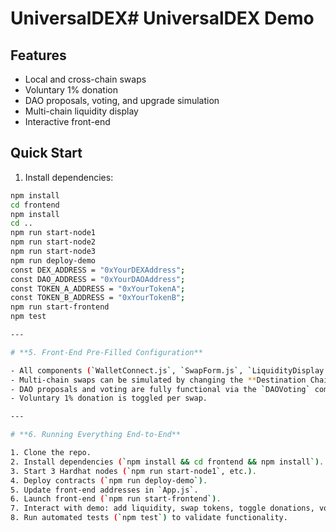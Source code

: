 # UniversalDEX# UniversalDEX Demo

## Features
- Local and cross-chain swaps
- Voluntary 1% donation
- DAO proposals, voting, and upgrade simulation
- Multi-chain liquidity display
- Interactive front-end

## Quick Start

1. Install dependencies:
```bash
npm install
cd frontend
npm install
cd ..
npm run start-node1
npm run start-node2
npm run start-node3
npm run deploy-demo
const DEX_ADDRESS = "0xYourDEXAddress";
const DAO_ADDRESS = "0xYourDAOAddress";
const TOKEN_A_ADDRESS = "0xYourTokenA";
const TOKEN_B_ADDRESS = "0xYourTokenB";
npm run start-frontend
npm test

---

# **5. Front-End Pre-Filled Configuration**

- All components (`WalletConnect.js`, `SwapForm.js`, `LiquidityDisplay.js`, `DAOVoting.js`) are ready to connect to the deployed local contracts.
- Multi-chain swaps can be simulated by changing the **Destination Chain ID** input in the swap form.
- DAO proposals and voting are fully functional via the `DAOVoting` component.
- Voluntary 1% donation is toggled per swap.

---

# **6. Running Everything End-to-End**

1. Clone the repo.  
2. Install dependencies (`npm install && cd frontend && npm install`).  
3. Start 3 Hardhat nodes (`npm run start-node1`, etc.).  
4. Deploy contracts (`npm run deploy-demo`).  
5. Update front-end addresses in `App.js`.  
6. Launch front-end (`npm run start-frontend`).  
7. Interact with demo: add liquidity, swap tokens, toggle donations, vote in DAO.  
8. Run automated tests (`npm test`) to validate functionality.

